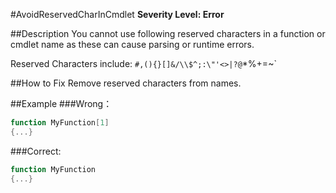 ﻿#AvoidReservedCharInCmdlet
**Severity Level: Error**

##Description
You cannot use following reserved characters in a function or cmdlet name as these can cause parsing or runtime errors.

Reserved Characters include: `#,(){}[]&/\\$^;:\"'<>|?@`*%+=~`

##How to Fix
Remove reserved characters from names.

##Example
###Wrong：
``` PowerShell
function MyFunction[1]
{...}
```

###Correct:
``` PowerShell
function MyFunction
{...}
```
